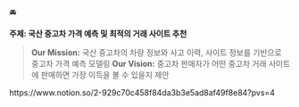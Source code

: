 <aside>
🚘

**주제: 국산 중고차 가격 예측 및 최적의 거래 사이트 추천**

> **Our Mission:** 국산 중고차의 차량 정보와 사고 이력, 사이트 정보를 기반으로 중고차 가격 예측 모델링
> **Our Vision:** 중고차 판매자가 어떤 중고차 거래 사이트에 판매하면 가장 이득을 볼 수 있을지 제안
> 
</aside>
https://www.notion.so/2-929c70c458f84da3b3e5ad8af49f8e84?pvs=4
